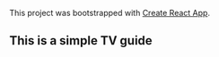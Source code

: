 This project was bootstrapped with [Create React App](https://github.com/facebook/create-react-app).

## This is a simple TV guide
